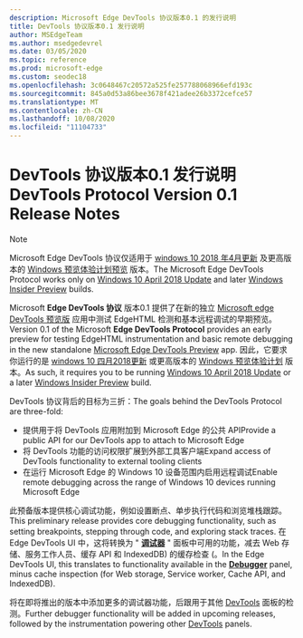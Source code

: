 ```yaml
---
description: Microsoft Edge DevTools 协议版本0.1 的发行说明
title: DevTools 协议版本0.1 发行说明
author: MSEdgeTeam
ms.author: msedgedevrel
ms.date: 03/05/2020
ms.topic: reference
ms.prod: microsoft-edge
ms.custom: seodec18
ms.openlocfilehash: 3c0648467c20572a525fe257788068966efd193c
ms.sourcegitcommit: 845a0d53a86bee3678f421adee26b3372cefce57
ms.translationtype: MT
ms.contentlocale: zh-CN
ms.lasthandoff: 10/08/2020
ms.locfileid: "11104733"
---
```

# <span data-ttu-id="a8c7b-103">DevTools 协议版本0.1 发行说明</span><span class="sxs-lookup"><span data-stu-id="a8c7b-103">DevTools Protocol Version 0.1 Release Notes</span></span>

> [!NOTE]
> <span data-ttu-id="a8c7b-104">Microsoft Edge DevTools 协议仅适用于 [windows 10 2018 年4月更新](https://blogs.windows.com/windowsexperience/2018/04/30/how-to-get-the-windows-10-april-2018-update/#5VXkQMU41CJzZPER.97) 及更高版本的 [Windows 预览体验计划预览](https://insider.windows.com/en-us/getting-started/) 版本。</span><span class="sxs-lookup"><span data-stu-id="a8c7b-104">The Microsoft Edge DevTools Protocol works only on [Windows 10 April 2018 Update](https://blogs.windows.com/windowsexperience/2018/04/30/how-to-get-the-windows-10-april-2018-update/#5VXkQMU41CJzZPER.97) and later [Windows Insider Preview](https://insider.windows.com/en-us/getting-started/) builds.</span></span>

<span data-ttu-id="a8c7b-105">Microsoft **Edge DevTools 协议** 版本0.1 提供了在新的独立 [Microsoft edge DevTools 预览版](https://www.microsoft.com/store/p/microsoft-edge-devtools-preview/9mzbfrmz0mnj?activetab=pivot%3aoverviewtab) 应用中测试 EdgeHTML 检测和基本远程调试的早期预览。</span><span class="sxs-lookup"><span data-stu-id="a8c7b-105">Version 0.1 of the Microsoft **Edge DevTools Protocol** provides an early preview for testing EdgeHTML instrumentation and basic remote debugging in the new standalone [Microsoft Edge DevTools Preview](https://www.microsoft.com/store/p/microsoft-edge-devtools-preview/9mzbfrmz0mnj?activetab=pivot%3aoverviewtab) app.</span></span> <span data-ttu-id="a8c7b-106">因此，它要求你运行的是 [windows 10 四月2018更新](https://blogs.windows.com/windowsexperience/2018/04/30/how-to-get-the-windows-10-april-2018-update/#5VXkQMU41CJzZPER.97) 或更高版本的 [Windows 预览体验计划](https://insider.windows.com/en-us/getting-started/) 版本。</span><span class="sxs-lookup"><span data-stu-id="a8c7b-106">As such, it requires you to be running [Windows 10 April 2018 Update](https://blogs.windows.com/windowsexperience/2018/04/30/how-to-get-the-windows-10-april-2018-update/#5VXkQMU41CJzZPER.97) or a later [Windows Insider Preview](https://insider.windows.com/en-us/getting-started/) build.</span></span>

<span data-ttu-id="a8c7b-107">DevTools 协议背后的目标为三折：</span><span class="sxs-lookup"><span data-stu-id="a8c7b-107">The goals behind the DevTools Protocol are three-fold:</span></span>

 - <span data-ttu-id="a8c7b-108">提供用于将 DevTools 应用附加到 Microsoft Edge 的公共 API</span><span class="sxs-lookup"><span data-stu-id="a8c7b-108">Provide a public API for our DevTools app to attach to Microsoft Edge</span></span>
 - <span data-ttu-id="a8c7b-109">将 DevTools 功能的访问权限扩展到外部工具客户端</span><span class="sxs-lookup"><span data-stu-id="a8c7b-109">Expand access of DevTools functionality to external tooling clients</span></span>
 - <span data-ttu-id="a8c7b-110">在运行 Microsoft Edge 的 Windows 10 设备范围内启用远程调试</span><span class="sxs-lookup"><span data-stu-id="a8c7b-110">Enable remote debugging across the range of Windows 10 devices running Microsoft Edge</span></span> 

<span data-ttu-id="a8c7b-111">此预备版本提供核心调试功能，例如设置断点、单步执行代码和浏览堆栈跟踪。</span><span class="sxs-lookup"><span data-stu-id="a8c7b-111">This preliminary release provides core debugging functionality, such as setting breakpoints, stepping through code, and exploring stack traces.</span></span> <span data-ttu-id="a8c7b-112">在 Edge DevTools UI 中，这将转换为 " [**调试器**](../../devtools-guide/debugger.md) " 面板中可用的功能，减去 Web 存储、服务工作人员、缓存 API 和 IndexedDB) 的缓存检查 (。</span><span class="sxs-lookup"><span data-stu-id="a8c7b-112">In the Edge DevTools UI, this translates to functionality available in the [**Debugger**](../../devtools-guide/debugger.md) panel, minus cache inspection (for Web storage, Service worker, Cache API, and IndexedDB).</span></span> 

<span data-ttu-id="a8c7b-113">将在即将推出的版本中添加更多的调试器功能，后跟用于其他 [DevTools](../../devtools-guide.md) 面板的检测。</span><span class="sxs-lookup"><span data-stu-id="a8c7b-113">Further debugger functionality will be added in upcoming releases, followed by the instrumentation powering other [DevTools](../../devtools-guide.md) panels.</span></span>
